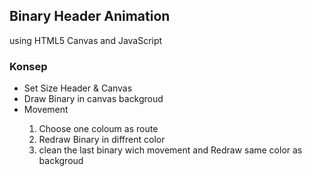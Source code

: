 <h2>Binary Header Animation</h2>
<p>using HTML5 Canvas and JavaScript</P>

<h3>Konsep</h3>
<ul>
	<li>Set Size Header & Canvas</li>
	<li>Draw Binary in canvas backgroud</li>
	<li>Movement</li>
	<ol>
		<li>Choose one coloum as route</li>
		<li>Redraw Binary in diffrent color</li>
		<li>clean the last binary wich movement and Redraw same color as backgroud </li>
	</ol>
</ul>
